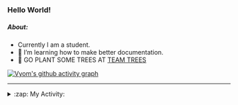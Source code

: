 ### Hello World!

##### About:
- Currently I am a student.
- 🌱 I’m learning how to make better documentation.
- 🌱 GO PLANT SOME TREES AT [TEAM TREES](https://teamtrees.org/)

[![Vyom's github activity graph](https://activity-graph.herokuapp.com/graph?username=Vyvy-vi)](https://github.com/ashutosh00710/github-readme-activity-graph)

---
<details>
  <summary>:zap: My Activity:</summary>
  
<!--START_SECTION:waka-->
![Code Time](http://img.shields.io/badge/Code%20Time-976%20hrs%2026%20mins-blue)

**I'm a Night 🦉** 

```text
🌞 Morning    98 commits     ███░░░░░░░░░░░░░░░░░░░░░░   13.8% 
🌆 Daytime    175 commits    ██████░░░░░░░░░░░░░░░░░░░   24.65% 
🌃 Evening    229 commits    ████████░░░░░░░░░░░░░░░░░   32.25% 
🌙 Night      208 commits    ███████░░░░░░░░░░░░░░░░░░   29.3%

```
📅 **I'm Most Productive on Sunday** 

```text
Monday       100 commits    ███░░░░░░░░░░░░░░░░░░░░░░   14.08% 
Tuesday      115 commits    ████░░░░░░░░░░░░░░░░░░░░░   16.2% 
Wednesday    89 commits     ███░░░░░░░░░░░░░░░░░░░░░░   12.54% 
Thursday     104 commits    ███░░░░░░░░░░░░░░░░░░░░░░   14.65% 
Friday       107 commits    ███░░░░░░░░░░░░░░░░░░░░░░   15.07% 
Saturday     78 commits     ██░░░░░░░░░░░░░░░░░░░░░░░   10.99% 
Sunday       117 commits    ████░░░░░░░░░░░░░░░░░░░░░   16.48%

```


📊 **This Week I Spent My Time On** 

```text
🔥 Editors: 
VS Code                  19 hrs 52 mins      █████████████████████████   100.0%

🐱‍💻 Projects: 
attendance-management-sys12 hrs              ███████████████░░░░░░░░░░   60.4% 
CSF                      3 hrs 26 mins       ████░░░░░░░░░░░░░░░░░░░░░   17.3% 
credifi                  1 hr 26 mins        █░░░░░░░░░░░░░░░░░░░░░░░░   7.24% 
thirdweb-auth-next       1 hr 19 mins        █░░░░░░░░░░░░░░░░░░░░░░░░   6.63% 
itosp-hackathon          59 mins             █░░░░░░░░░░░░░░░░░░░░░░░░   4.97%

```


 Last Updated on 19/11/2022 16:04:38 UTC
<!--END_SECTION:waka-->
</details>

